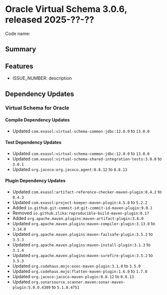 # Oracle Virtual Schema 3.0.6, released 2025-??-??

Code name:

## Summary

## Features

* ISSUE_NUMBER: description

## Dependency Updates

### Virtual Schema for Oracle

#### Compile Dependency Updates

* Updated `com.exasol:virtual-schema-common-jdbc:12.0.0` to `13.0.0`

#### Test Dependency Updates

* Updated `com.exasol:virtual-schema-common-jdbc:12.0.0` to `13.0.0`
* Updated `com.exasol:virtual-schema-shared-integration-tests:3.0.0` to `3.0.1`
* Updated `org.jacoco:org.jacoco.agent:0.8.12` to `0.8.13`

#### Plugin Dependency Updates

* Updated `com.exasol:artifact-reference-checker-maven-plugin:0.4.2` to `0.4.3`
* Updated `com.exasol:project-keeper-maven-plugin:4.5.0` to `5.2.2`
* Added `io.github.git-commit-id:git-commit-id-maven-plugin:9.0.1`
* Removed `io.github.zlika:reproducible-build-maven-plugin:0.17`
* Added `org.apache.maven.plugins:maven-artifact-plugin:3.6.0`
* Updated `org.apache.maven.plugins:maven-compiler-plugin:3.13.0` to `3.14.0`
* Updated `org.apache.maven.plugins:maven-failsafe-plugin:3.5.2` to `3.5.3`
* Updated `org.apache.maven.plugins:maven-install-plugin:3.1.3` to `3.1.4`
* Updated `org.apache.maven.plugins:maven-surefire-plugin:3.5.2` to `3.5.3`
* Updated `org.codehaus.mojo:exec-maven-plugin:3.1.0` to `3.5.0`
* Updated `org.codehaus.mojo:flatten-maven-plugin:1.6.0` to `1.7.0`
* Updated `org.jacoco:jacoco-maven-plugin:0.8.12` to `0.8.13`
* Updated `org.sonarsource.scanner.maven:sonar-maven-plugin:5.0.0.4389` to `5.1.0.4751`
